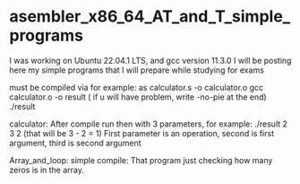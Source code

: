 # asembler_x86_64_AT_and_T_simple_programs

I was working on Ubuntu 22.04.1 LTS, and gcc version 11.3.0
I will be posting here my simple programs that I will prepare while studying for exams

must be compiled via for example:
as calculator.s -o calculator.o
gcc calculator.o -o result ( if u will have problem, write -no-pie at the end)
./result 

calculator:
After compile run then with 3 parameters, for example:
./result 2 3 2 (that will be 3 - 2 = 1)
First parameter is an operation, second is first argument, third is second argument

Array_and_loop:
simple compile:
That program just checking how many zeros is in the array.
